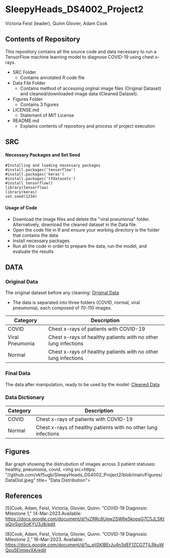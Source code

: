 # SleepyHeads_DS4002_Project2
Victoria Feist (leader), Quinn Glovier, Adam Cook
## Contents of Repository 
This repository contains all the source code and data necessary to run a TensorFlow machine learning model to diagnose COVID-19 using chest x-rays.
- SRC Folder
  * Contains annotated R code file
- Data File Folder
  * Contains method of accessing orginal image files (Original Dataset) and cleaned/downloaded image data (Cleaned Dataset).
- Figures Folder
  * Contains 3 figures
- LICENSE.md
  * Statement of MIT License
- README.md
  * Explains contents of repository and process of project execution

## SRC
#### Necessary Packages and Set Seed

```{r}
#Installing and loading necessary packages
#install.packages('tensorflow')
#install.packages('keras')
#install.packages('tfdatasets')
#install_tensorflow()
library(tensorflow)
library(keras)
set.seed(1234)
```


#### Usage of Code
- Download the image files and delete the "viral pneumonia" folder. Alternatively, download the cleaned dataset in the Data file.
- Open the code file in R and ensure your working directory is the folder that contains the data
- Install necessary packages
- Run all the code in order to prepare the data, run the model, and evaluate the results


## DATA 
### Original Data
The original dataset before any cleaning: [Original Data](https://www.kaggle.com/datasets/pranavraikokte/covid19-image-dataset)
- The data is separated into three folders (COVID, normal, viral pneumonia), each composed of 70-110 images.

| Category       | Description                                                     |
| -------------  | -------------                                                   |
| COVID          | Chest x-rays of patients with COVID-19                          |
| Viral Pneumonia| Chest x-rays of healthy patients with no other lung infections  |
| Normal         | Chest x-rays of healthy patients with no other lung infections  |


### Final Data

The data after manipulation, ready to be used by the model: [Cleaned Data](https://drive.google.com/drive/folders/1M6D-41vEOOeMSL6QIo5UEMeCqJCpaDne?usp=sharing)

### Data Dictionary  
| Category      | Description                                                     |
| ------------- | -------------                                                   |
| COVID         | Chest x-rays of patients with COVID-19                          |
| Normal        | Chest x-rays of healthy patients with no other lung infections  |


## Figures
Bar graph showing the distrubution of images across 3 patient statuses: healthy, pneumonia, covid.
<img src=https: "//github.com/vkf5ugb/SleepyHeads_DS4002_Project2/blob/main/Figures/DataDist.jpeg" title= "Data Distribution">

## References

[5]Cook, Adam, Feist, Victoria, Glovier, Quinn. “COVID-19 Diagnosis: Milestone 1,” 14-Mar-2023.Available: https://docs.google.com/document/d/1yZRRc8Uew2SW6e5kopsG7C5JLSKtqQjvSgnSoKYU3J8/edit

[8]Cook, Adam, Feist, Victoria, Glovier, Quinn. “COVID-19 Diagnosis: Milestone 2,” 16-Mar-2023. Available: https://docs.google.com/document/d/1u_pljSKlBErJu4n3dEF1ZCG7TjLRkuWQpu5EimiqvXA/edit
